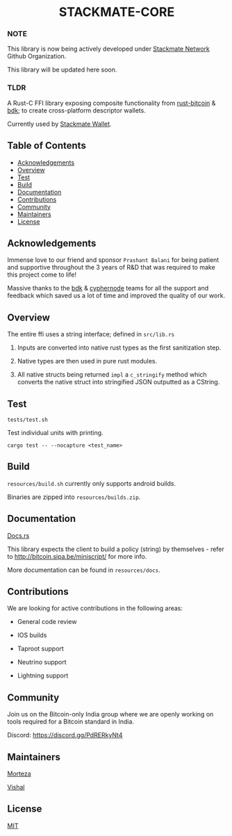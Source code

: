 <h1 align="center">STACKMATE-CORE</h1>

### NOTE
This library is now being actively developed under [Stackmate Network](https://github.com/StackmateNetwork/stackmate-core) Github Organization.

This library will be updated here soon.

### TLDR
A Rust-C FFI library exposing composite functionality from [rust-bitcoin](https://github.com/rust-bitcoin/rust-bitcoin/) & [bdk](https://github.com/bitcoindevkit/bdk); to create cross-platform descriptor wallets.

Currently used by [Stackmate Wallet](https://github.com/StackmateNetwork/the-stackmate).

## Table of Contents
- [Acknowledgements](#acknowledgements)
- [Overview](#overview)
- [Test](#test)
- [Build](#build)
- [Documentation](#docs)
- [Contributions](#contributions)
- [Community](#community)
- [Maintainers](#maintainers)
- [License](#license)

## Acknowledgements

Immense love to our friend and sponsor `Prashant Balani` for being patient and supportive throughout the 3 years of R&D that was required to make this project come to life!

Massive thanks to the [bdk](https://bitcoindevkit.org) & [cyphernode](http://cyphernode.io) teams for all the support and feedback which saved us a lot of time and improved the quality of our work.

## Overview

The entire ffi uses a string interface; defined in `src/lib.rs`

1. Inputs are converted into native rust types as the first sanitization step. 

2. Native types are then used in pure rust modules.

3. All native structs being returned `impl` a `c_stringify` method which converts the native struct into stringified JSON outputted as a CString.

## Test

`tests/test.sh`

Test individual units with printing.

`cargo test -- --nocapture <test_name>`

## Build

`resources/build.sh` currently only supports android builds. 

Binaries are zipped into `resources/builds.zip`.

## Documentation

[Docs.rs](https://docs.rs/stackmate/0.7.0/stackmate/)

This library expects the client to build a policy (string) by themselves - refer to http://bitcoin.sipa.be/miniscript/ for more info.

More documentation can be found in `resources/docs`.

## Contributions

We are looking for active contributions in the following areas:

- General code review

- IOS builds

- Taproot support 

- Neutrino support

- Lightning support

## Community

Join us on the Bitcoin-only India group where we are openly working on tools required for a Bitcoin standard in India.

Discord: https://discord.gg/PdRERkyNt4

## Maintainers

[Morteza](https://github.com/mocodesmo)

[Vishal](https://github.com/i5hi)

## License

[MIT](https://github.com/i5hi/stackmate-core/blob/main/LICENSE)
